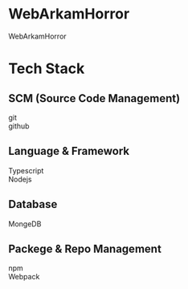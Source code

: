 # WebArkamHorror
WebArkamHorror

# Tech Stack
## SCM (Source Code Management)
git  
github  
## Language & Framework
Typescript  
Nodejs  
## Database
MongeDB  
## Packege & Repo Management
npm  
Webpack
